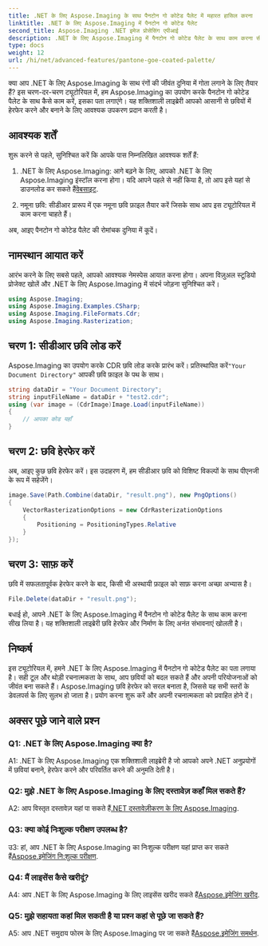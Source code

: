 ```yaml
---
title: .NET के लिए Aspose.Imaging के साथ पैनटोन गो कोटेड पैलेट में महारत हासिल करना
linktitle: .NET के लिए Aspose.Imaging में पैनटोन गो कोटेड पैलेट
second_title: Aspose.Imaging .NET इमेज प्रोसेसिंग एपीआई
description: .NET के लिए Aspose.Imaging में पैनटोन गो कोटेड पैलेट के साथ काम करना सीखें। आसानी से छवियां बनाएं, हेरफेर करें और परिवर्तित करें।
type: docs
weight: 12
url: /hi/net/advanced-features/pantone-goe-coated-palette/
---
```

क्या आप .NET के लिए Aspose.Imaging के साथ रंगों की जीवंत दुनिया में गोता लगाने के लिए तैयार हैं? इस चरण-दर-चरण ट्यूटोरियल में, हम Aspose.Imaging का उपयोग करके पैनटोन गो कोटेड पैलेट के साथ कैसे काम करें, इसका पता लगाएंगे। यह शक्तिशाली लाइब्रेरी आपको आसानी से छवियों में हेरफेर करने और बनाने के लिए आवश्यक उपकरण प्रदान करती है। 

## आवश्यक शर्तें

शुरू करने से पहले, सुनिश्चित करें कि आपके पास निम्नलिखित आवश्यक शर्तें हैं:

1. .NET के लिए Aspose.Imaging: आगे बढ़ने के लिए, आपको .NET के लिए Aspose.Imaging इंस्टॉल करना होगा। यदि आपने पहले से नहीं किया है, तो आप इसे यहां से डाउनलोड कर सकते हैं[वेबसाइट](https://releases.aspose.com/imaging/net/).

2. नमूना छवि: सीडीआर प्रारूप में एक नमूना छवि फ़ाइल तैयार करें जिसके साथ आप इस ट्यूटोरियल में काम करना चाहते हैं।

अब, आइए पैनटोन गो कोटेड पैलेट की रोमांचक दुनिया में कूदें।

## नामस्थान आयात करें

आरंभ करने के लिए सबसे पहले, आपको आवश्यक नेमस्पेस आयात करना होगा। अपना विज़ुअल स्टूडियो प्रोजेक्ट खोलें और .NET के लिए Aspose.Imaging में संदर्भ जोड़ना सुनिश्चित करें।

```csharp
using Aspose.Imaging;
using Aspose.Imaging.Examples.CSharp;
using Aspose.Imaging.FileFormats.Cdr;
using Aspose.Imaging.Rasterization;
```

## चरण 1: सीडीआर छवि लोड करें

 Aspose.Imaging का उपयोग करके CDR छवि लोड करके प्रारंभ करें। प्रतिस्थापित करें`"Your Document Directory"` आपकी छवि फ़ाइल के पथ के साथ।

```csharp
string dataDir = "Your Document Directory";
string inputFileName = dataDir + "test2.cdr";
using (var image = (CdrImage)Image.Load(inputFileName))
{
    // आपका कोड यहाँ
}
```

## चरण 2: छवि हेरफेर करें

अब, आइए कुछ छवि हेरफेर करें। इस उदाहरण में, हम सीडीआर छवि को विशिष्ट विकल्पों के साथ पीएनजी के रूप में सहेजेंगे।

```csharp
image.Save(Path.Combine(dataDir, "result.png"), new PngOptions()
{
    VectorRasterizationOptions = new CdrRasterizationOptions
    {
        Positioning = PositioningTypes.Relative
    }
});
```

## चरण 3: साफ़ करें

छवि में सफलतापूर्वक हेरफेर करने के बाद, किसी भी अस्थायी फ़ाइल को साफ़ करना अच्छा अभ्यास है।

```csharp
File.Delete(dataDir + "result.png");
```

बधाई हो, आपने .NET के लिए Aspose.Imaging में पैनटोन गो कोटेड पैलेट के साथ काम करना सीख लिया है। यह शक्तिशाली लाइब्रेरी छवि हेरफेर और निर्माण के लिए अनंत संभावनाएं खोलती है।

## निष्कर्ष

इस ट्यूटोरियल में, हमने .NET के लिए Aspose.Imaging में पैनटोन गो कोटेड पैलेट का पता लगाया है। सही टूल और थोड़ी रचनात्मकता के साथ, आप छवियों को बदल सकते हैं और अपनी परियोजनाओं को जीवंत बना सकते हैं। Aspose.Imaging छवि हेरफेर को सरल बनाता है, जिससे यह सभी स्तरों के डेवलपर्स के लिए सुलभ हो जाता है। प्रयोग करना शुरू करें और अपनी रचनात्मकता को प्रवाहित होने दें।

## अक्सर पूछे जाने वाले प्रश्न

### Q1: .NET के लिए Aspose.Imaging क्या है?

A1: .NET के लिए Aspose.Imaging एक शक्तिशाली लाइब्रेरी है जो आपको अपने .NET अनुप्रयोगों में छवियां बनाने, हेरफेर करने और परिवर्तित करने की अनुमति देती है।

### Q2: मुझे .NET के लिए Aspose.Imaging के लिए दस्तावेज़ कहाँ मिल सकते हैं?

 A2: आप विस्तृत दस्तावेज़ यहां पा सकते हैं[.NET दस्तावेज़ीकरण के लिए Aspose.Imaging](https://reference.aspose.com/imaging/net/).

### Q3: क्या कोई निःशुल्क परीक्षण उपलब्ध है?

 उ3: हां, आप .NET के लिए Aspose.Imaging का निःशुल्क परीक्षण यहां प्राप्त कर सकते हैं[Aspose.इमेजिंग नि:शुल्क परीक्षण](https://releases.aspose.com/).

### Q4: मैं लाइसेंस कैसे खरीदूं?

 A4: आप .NET के लिए Aspose.Imaging के लिए लाइसेंस खरीद सकते हैं[Aspose.इमेजिंग खरीद](https://purchase.aspose.com/buy).

### Q5: मुझे सहायता कहां मिल सकती है या प्रश्न कहां से पूछे जा सकते हैं?

 A5: आप .NET समुदाय फोरम के लिए Aspose.Imaging पर जा सकते हैं[Aspose.इमेजिंग समर्थन](https://forum.aspose.com/).